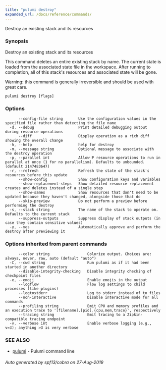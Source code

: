 ```yaml
---
title: "pulumi destroy"
expanded_url: /docs/reference/commands/
---
```




Destroy an existing stack and its resources

### Synopsis

Destroy an existing stack and its resources

This command deletes an entire existing stack by name.  The current state is
loaded from the associated state file in the workspace.  After running to completion,
all of this stack's resources and associated state will be gone.

Warning: this command is generally irreversible and should be used with great care.

```
pulumi destroy [flags]
```

### Options

```
      --config-file string       Use the configuration values in the specified file rather than detecting the file name
  -d, --debug                    Print detailed debugging output during resource operations
      --diff                     Display operation as a rich diff showing the overall change
  -h, --help                     help for destroy
  -m, --message string           Optional message to associate with the destroy operation
  -p, --parallel int             Allow P resource operations to run in parallel at once (1 for no parallelism). Defaults to unbounded. (default 2147483647)
  -r, --refresh                  Refresh the state of the stack's resources before this update
      --show-config              Show configuration keys and variables
      --show-replacement-steps   Show detailed resource replacement creates and deletes instead of a single step
      --show-sames               Show resources that don't need to be updated because they haven't changed, alongside those that do
      --skip-preview             Do not perform a preview before performing the destroy
  -s, --stack string             The name of the stack to operate on. Defaults to the current stack
      --suppress-outputs         Suppress display of stack outputs (in case they contain sensitive values)
  -y, --yes                      Automatically approve and perform the destroy after previewing it
```

### Options inherited from parent commands

```
      --color string                 Colorize output. Choices are: always, never, raw, auto (default "auto")
  -C, --cwd string                   Run pulumi as if it had been started in another directory
      --disable-integrity-checking   Disable integrity checking of checkpoint files
  -e, --emoji                        Enable emojis in the output
      --logflow                      Flow log settings to child processes (like plugins)
      --logtostderr                  Log to stderr instead of to files
      --non-interactive              Disable interactive mode for all commands
      --profiling string             Emit CPU and memory profiles and an execution trace to '[filename].[pid].{cpu,mem,trace}', respectively
      --tracing string               Emit tracing to a Zipkin-compatible tracing endpoint
  -v, --verbose int                  Enable verbose logging (e.g., v=3); anything >3 is very verbose
```

### SEE ALSO

* [pulumi](/docs/reference/cli/pulumi/)	 - Pulumi command line

###### Auto generated by spf13/cobra on 27-Aug-2019
